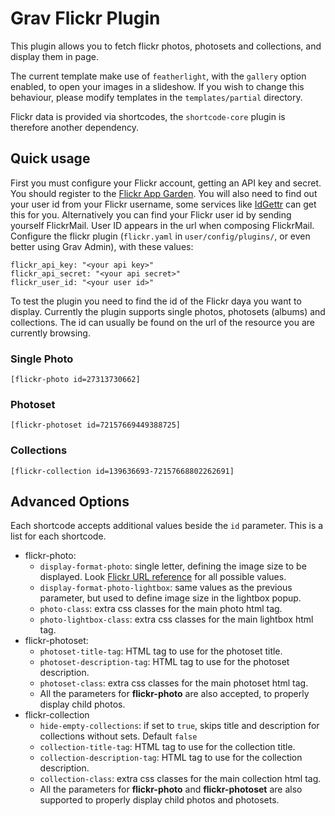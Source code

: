 Grav Flickr Plugin
==================

This plugin allows you to fetch flickr photos, photosets and collections, and display them in page.

The current template make use of `featherlight`, with the `gallery` option enabled, to open your images in a slideshow.
If you wish to change this behaviour, please modify templates in the `templates/partial` directory.

Flickr data is provided via shortcodes, the `shortcode-core` plugin is therefore another dependency.

Quick usage
-----------

First you must configure your Flickr account, getting an API key and secret.
You should register to the [Flickr App Garden](https://www.flickr.com/services).
You will also need to find out your user id from your Flickr username, some services like [IdGettr](http://idgettr.com/) can get this for you. Alternatively you can find your Flickr user id by sending yourself FlickrMail. User ID appears in the url when composing FlickrMail. 
Configure the flickr plugin (`flickr.yaml` in `user/config/plugins/`, or even better using Grav Admin),  with these values:

    flickr_api_key: "<your api key>"
    flickr_api_secret: "<your api secret>"
    flickr_user_id: "<your user id>"

To test the plugin you need to find the id of the Flickr daya you want to display.
Currently the plugin supports single photos, photosets (albums) and collections.
The id can usually be found on the url of the resource you are currently browsing.

### Single Photo

    [flickr-photo id=27313730662]

### Photoset

    [flickr-photoset id=72157669449388725]

### Collections

    [flickr-collection id=139636693-72157668802262691]
    

Advanced Options
----------------

Each shortcode accepts additional values beside the `id` parameter.
This is a list for each shortcode.

 * flickr-photo:
   * `display-format-photo`: single letter, defining the image size to be displayed. Look [Flickr URL reference](https://www.flickr.com/services/api/misc.urls.html) for all possible values.
   * `display-format-photo-lightbox`: same values as the previous parameter, but used to define image size in the lightbox popup.
   * `photo-class`: extra css classes for the main photo html tag.
   * `photo-lightbox-class`: extra css classes for the main lightbox html tag.
 * flickr-photoset:
   * `photoset-title-tag`: HTML tag to use for the photoset title.
   * `photoset-description-tag`: HTML tag to use for the photoset description.
   * `photoset-class`: extra css classes for the main photoset html tag.
   * All the parameters for **flickr-photo** are also accepted, to properly display child photos.
 * flickr-collection
   * `hide-empty-collections`: if set to `true`, skips title and description for collections without sets. Default `false`
   * `collection-title-tag`: HTML tag to use for the collection title.
   * `collection-description-tag`: HTML tag to use for the collection description.
   * `collection-class`: extra css classes for the main collection html tag.
   * All the parameters for **flickr-photo** and **flickr-photoset** are also supported to properly display child photos and photosets.
   
